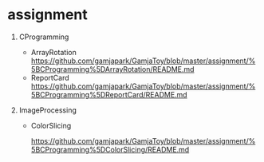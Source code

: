 # assignment

1. CProgramming
   - ArrayRotation
      https://github.com/gamjapark/GamjaToy/blob/master/assignment/%5BCProgramming%5DArrayRotation/README.md
   - ReportCard
      https://github.com/gamjapark/GamjaToy/blob/master/assignment/%5BCProgramming%5DReportCard/README.md

2. ImageProcessing

   - ColorSlicing

      https://github.com/gamjapark/GamjaToy/blob/master/assignment/%5BCProgramming%5DColorSlicing/README.md
